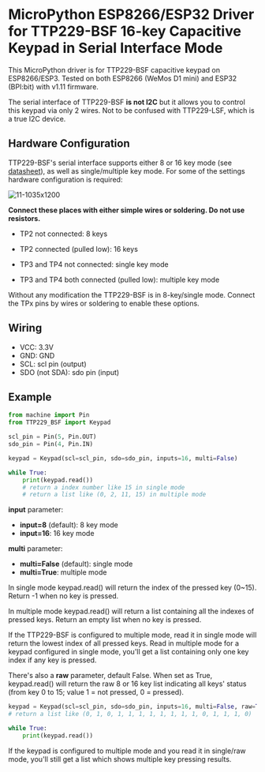 # MicroPython ESP8266/ESP32 Driver for TTP229-BSF 16-key Capacitive Keypad in Serial Interface Mode

This MicroPython driver is for TTP229-BSF capacitive keypad on ESP8266/ESP3. Tested on both ESP8266 (WeMos D1 mini) and ESP32 (BPI:bit) with v1.11 firmware.

The serial interface of TTP229-BSF <b>is not I2C</b> but it allows you to control this keypad via only 2 wires. Not to be confused with TTP229-LSF, which is a true I2C device.

## Hardware Configuration

TTP229-BSF's serial interface supports either 8 or 16 key mode (see [datasheet](https://www.sunrom.com/get/611100)), as well as single/multiple key mode. For some of the settings hardware configuration is required:

![11-1035x1200](https://user-images.githubusercontent.com/44191076/69064016-6ec49c00-0a58-11ea-9b46-c10f4f1a9cdf.jpg)

**Connect these places with either simple wires or soldering. Do not use resistors.**

* TP2 not connected: 8 keys
* TP2 connected (pulled low): 16 keys

* TP3 and TP4 not connected: single key mode
* TP3 and TP4 both connected (pulled low): multiple key mode

Without any modification the TTP229-BSF is in 8-key/single mode. Connect the TPx pins by wires or soldering to enable these options.

## Wiring

* VCC: 3.3V
* GND: GND
* SCL: scl pin (output)
* SDO (not SDA): sdo pin (input)

## Example

```python
from machine import Pin
from TTP229_BSF import Keypad

scl_pin = Pin(5, Pin.OUT)
sdo_pin = Pin(4, Pin.IN)

keypad = Keypad(scl=scl_pin, sdo=sdo_pin, inputs=16, multi=False)

while True:
    print(keypad.read())
    # return a index number like 15 in single mode
    # return a list like (0, 2, 11, 15) in multiple mode
```

<b>input</b> parameter:

* **input=8** (default): 8 key mode
* **input=16**: 16 key mode

<b>multi</b> parameter:

* **multi=False** (default): single mode
* **multi=True**: multiple mode

In single mode keypad.read() will return the index of the pressed key (0~15). Return -1 when no key is pressed.

In multiple mode keypad.read() will return a list containing all the indexes of pressed keys. Return an empty list when no key is pressed.

If the TTP229-BSF is configured to multiple mode, read it in single mode will return the lowest index of all pressed keys. Read in multiple mode for a keypad configured in single mode, you'll get a list containing only one key index if any key is pressed.

There's also a <b>raw</b> parameter, default False. When set as True, keypad.read() will return the raw 8 or 16 key list indicating all keys' status (from key 0 to 15; value 1 = not pressed, 0 = pressed).

```python
keypad = Keypad(scl=scl_pin, sdo=sdo_pin, inputs=16, multi=False, raw=True)
# return a list like (0, 1, 0, 1, 1, 1, 1, 1, 1, 1, 1, 0, 1, 1, 1, 0)

while True:
    print(keypad.read())
```

If the keypad is configured to multiple mode and you read it in single/raw mode, you'll still get a list which shows multiple key pressing results.
